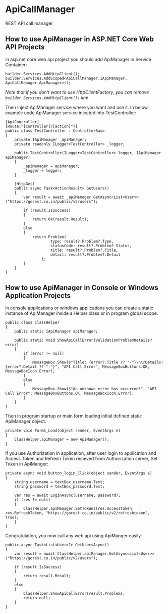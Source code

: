# ApiCallManager
REST API call manager

## How to use ApiManager in ASP.NET Core Web API Projects
in asp.net core web api project you should add ApiManager in Service Container:

```
builder.Services.AddHttpClient();
builder.Services.AddScoped<ApiCallManager.IApiManager, ApiCallManager.ApiManager>();
```
_Note that if you don't want to use HttpClientFactory, you can remove `builder.Services.AddHttpClient();` line_

Then Inject ApiManager service where you want and use it.
In below example code ApiManager service injected into TestController:

```
[ApiController]
[Route("[controller]/[action]")]
public class TestController : ControllerBase
{
    private IApiManager _apiManager;
    private readonly ILogger<TestController> _logger;

    public TestController(ILogger<TestController> logger, IApiManager apiManager)
    {
        _apiManager = apiManager;
        _logger = logger;
    }

    [HttpGet]
    public async Task<ActionResult> GetUsers()
    {
        var result = await _apiManager.GetAsync<List<User>>("https://gorest.co.in/public/v2/users");

        if (result.IsSuccess)
        {
            return Ok(result.Result);
        }
        else
        {
            return Problem(
                    type: result?.Problem?.Type,
                    statusCode: result?.Problem?.Status,
                    title: result?.Problem?.Title,
                    detail: result?.Problem?.Detail
                );
        }
    }
}
```

## How to use ApiManager in Console or Windows Application Projects
in console applications or windows applications you can create a static instance of ApiManager inside a Helper class or in program global scope.

```
public class ClassHelper
{
    public static IApiManager apiManager;

    public static void ShowApiCallError(ValidationProblemDetails? error)
    {
        if (error != null)
        {
            MessageBox.Show($"Title: {error?.Title ?? "-"}\n\rDetails: {error?.Detail ?? "-"}", "API Call Error", MessageBoxButtons.OK, MessageBoxIcon.Error);
        }
        else
        {
            MessageBox.Show($"An unknown error has occurred!", "API Call Error", MessageBoxButtons.OK, MessageBoxIcon.Error);
        }
    }
}
```

Then in program startup or main form loading initial defined static ApiManager object.
```
private void Form1_Load(object sender, EventArgs e)
{
    ClassHelper.apiManager = new ApiManager();
}
```

If you use Authorization in application, after user login to application and Access Token and Refresh Token recieved from Authorization server, Set Token in ApiManger:
```
private async void button_login_Click(object sender, EventArgs e)
{
    string username = textBox_username.Text;
    string password = textBox_password.Text;

    var res = await LoginAsync(username, password);
    if (res != null)
    {
        ClassHelper.apiManager.SetTokens(res.AccessToken, res.RefreshToken, "https://gorest.co.in/public/v2/refreshtoken", true);
    }
}
```

Congratulation, you now call any web api using ApiManger easily.
```
public async Task<List<User>?> GetUsersAsync()
{
    var result = await ClassHelper.apiManager.GetAsync<List<User>>("https://gorest.co.in/public/v2/users");

    if (result.IsSuccess)
    {
        return result.Result;
    }
    else
    {
        ClassHelper.ShowApiCallError(result.Problem);
        return null;
    }
}
```


